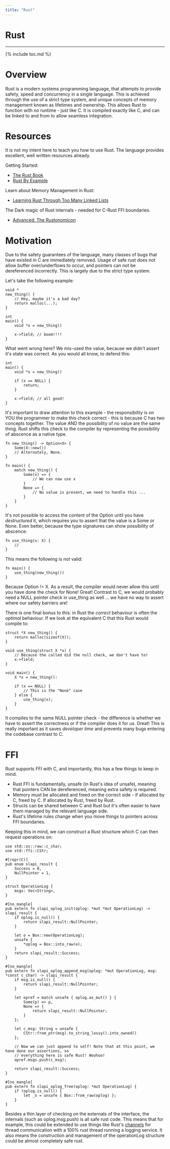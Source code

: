 ```yaml
---
title: "Rust"
---
```


# Rust
------

{% include toc.md %}

Overview
========

Rust is a modern systems programming language, that attempts to provide safety, speed and concurrency in a single language. This is achieved through the use of a strict type system, and unique
concepts of memory management known as lifetimes and ownership. This allows Rust to function
with no runtime - just like C. It is compiled exactly like C, and can be linked to and from
to allow seamless integration.

Resources
=========

It is not my intent here to teach you how to use Rust. The language provides excellent, well written
resources already.

Getting Started:

- [The Rust Book](https://doc.rust-lang.org/stable/book/)
- [Rust By Example](https://doc.rust-lang.org/stable/rust-by-example/)

Learn about Memory Management in Rust:

- [Learning Rust Through Too Many Linked Lists](https://rust-unofficial.github.io/too-many-lists/)

The Dark magic of Rust internals - needed for C-Rust FFI boundaries.

- [Advanced: The Rustonomicon](https://doc.rust-lang.org/nomicon/)

Motivation
==========

Due to the safety guarantees of the language, many classes of bugs that have existed in C are
immediately removed. Usage of safe rust does not allow buffer over/underflows to occur, and
pointers can not be dereferenced incorrectly. This is largely due to the strict type system.

Let's take the following example:

    void *
    new_thing() {
        // Hey, maybe it's a bad day?
        return malloc(...);
    }

    int
    main() {
        void *x = new_thing()

        x->field; // boom!!!!
    }

What went wrong here? We mis-used the value, because we didn't assert it's state was correct. As
you would all know, to defend this:

    int
    main() {
        void *x = new_thing()

        if (x == NULL) {
            return;
        }

        x->field; // all good!
    }

It's important to draw attention to this example - the responsibility is on YOU the programmer to make
this check correct - this is because C has two concepts together. The value AND the possibility of
no value are the same thing. Rust shifts this check to the compiler by representing the possibility
of abscence as a native type.

    fn new_thing() -> Option<X> {
        Some(X::new())
        // Alternately, None.
    }

    fn main() {
        match new_thing() {
            Some(x) => {
                // We can now use x
            }
            None => {
                // No value is present, we need to handle this ...
            }
        }
    }

It's not possible to access the content of the Option<X> until you have *destructured* it, which
requires you to assert that the value is a Some or None. Even better, because the type signatures
can show possibility of abscence:

    fn use_thing(x: X) {
        // 
    }

This means the following is not valid:

    fn main() {
        use_thing(new_thing())
    }

Because Option<X> != X. As a result, the compiler would never allow this until you have done
the check for None! Great! Contrast to C, we would probably need a NULL pointer check in use_thing
as well ... we have no way to assert where our safety barriers are!

There is one final bonus to this: in Rust the *correct* behaviour is often the *optimal* behaviour.
If we look at the equivalent C that this Rust would compile to:

    struct *X new_thing() {
        return malloc(sizeof(X));
    }

    void use_thing(struct X *x) {
        // Because the called did the null check, we don't have to!
        x->field;
    }

    void main() {
        X *x = new_thing():

        if (x == NULL) {
            // This is the "None" case
        } else {
            use_thing(x);
        }
    }

It compiles to the same NULL pointer check - the difference is whether we have to assert the correctness
or if the compiler does it for us. Great! This is really important as it saves *developer time* and
prevents many bugs entering the codebase contrast to C.

FFI
===

Rust supports FFI with C, and importantly, this has a few things to keep in mind.

* Rust FFI is fundamentally, unsafe (in Rust's idea of unsafe), meaning that pointers CAN be dereferenced, meaning extra safety is required.
* Memory must be allocated and freed on the correct side - if allocated by C, freed by C. If allocated by Rust, freed by Rust.
* Structs can be shared between C and Rust but it's often easier to have them managed by the relevant language side.
* Rust's lifetime rules change when you move things to pointers across FFI boundaries.

Keeping this in mind, we can construct a Rust structure which C can then request operations on:

    use std::os::raw::c_char;
    use std::ffi::CStr;

    #[repr(C)]
    pub enum slapi_result {
        Success = 0,
        NullPointer = 1,
    }

    struct OperationLog {
        msgs: Vec<String>,
    }

    #[no_mangle]
    pub extern fn slapi_oplog_init(oplog: *mut *mut OperationLog) -> slapi_result {
        if oplog.is_null() {
            return slapi_result::NullPointer;
        }

        let o = Box::new(OperationLog);
        unsafe {
            *oplog = Box::into_raw(o);
        }
        return slapi_result::Success;
    }

    #[no_mangle]
    pub extern fn slapi_oplog_append_msg(oplog: *mut OperationLog, msg: *const c_char) -> slapi_result {
        if msg.is_null() {
            return slapi_result::NullPointer;
        }

        let opref = match unsafe { oplog.as_mut() } {
            Some(p) => p,
            None => {
                return slapi_result::NullPointer;
            }
        };

        let c_msg: String = unsafe {
            CStr::from_ptr(msg).to_string_lossy().into_owned()
        };

        // Now we can just append to self! Note that at this point, we have done our assertions, so
        // everything here is safe Rust! Woohoo!
        opref.msgs.push(c_msg);

        return slapi_result::Success;
    }

    #[no_mangle[
    pub extern fn slapi_oplog_free(oplog: *mut OperationLog) {
        if !oplog.is_null() {
            let _o = unsafe { Box::from_raw(oplog) };
        }
    }


Besides a thin layer of checking on the externals of the interface, the internals (such as oplog.msg.push) is all safe rust code. This means that for example, this could be extended to use things like
Rust's [channels](https://doc.rust-lang.org/std/sync/mpsc/index.html) for thread communication with a 100% rust thread running a logging service. It also means the construction and management
of the operationLog structure could be almost completely safe rust.


